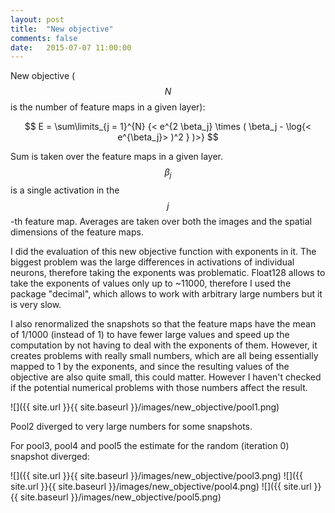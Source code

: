 ```yaml
---
layout: post
title:  "New objective"
comments: false
date:   2015-07-07 11:00:00
---
```


New objective ($$ N $$ is the number of feature maps in a given layer):

$$ E = \sum\limits_{j = 1}^{N} {< e^{2 \beta_j} \times ( \beta_j - \log{< e^{\beta_j}> )^2 } )>} $$

Sum is taken over the feature maps in a given layer. $$ \beta_j $$ is a single activation in the $$ j $$-th feature map. Averages are taken over both the images and the spatial dimensions of the feature maps.

I did the evaluation of this new objective function with exponents in it. The biggest problem was the large differences in activations of individual neurons, therefore taking the exponents was problematic. Float128 allows to take the exponents of values only up to ~11000, therefore I used the package "decimal", which allows to work with arbitrary large numbers but it is very slow.

I also renormalized the snapshots so that the feature maps have the mean of 1/1000 (instead of 1) to have fewer large values and speed up the computation by not having to deal with the exponents of them. However, it creates problems with really small numbers, which are all being essentially mapped to 1 by the exponents, and since the resulting values of the objective are also quite small, this could matter. However I haven't checked if the potential numerical problems with those numbers affect the result.

![]({{ site.url }}{{ site.baseurl }}/images/new_objective/pool1.png)

Pool2 diverged to very large numbers for some snapshots.

For pool3, pool4 and pool5 the estimate for the random (iteration 0) snapshot diverged:

![]({{ site.url }}{{ site.baseurl }}/images/new_objective/pool3.png)
![]({{ site.url }}{{ site.baseurl }}/images/new_objective/pool4.png)
![]({{ site.url }}{{ site.baseurl }}/images/new_objective/pool5.png)

